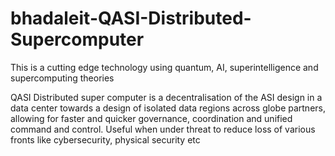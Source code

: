 # bhadaleit-QASI-Distributed-Supercomputer
This is a cutting edge technology using quantum, AI, superintelligence and supercomputing theories

QASI Distributed super computer is a decentralisation of the ASI design in a data center towards a design of isolated data regions across globe partners, allowing for faster and quicker governance, coordination and unified command and control. Useful when under threat to reduce loss of various fronts like cybersecurity, physical security etc
